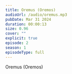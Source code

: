 ```yaml
---
title: Oremus (Oremos)
audioUrl: /audio/oremus.mp3
pubDate: Mar 31 2024
duration: 00:00:13
size: 0.96
cover: ""
explicit: true
episode: 2
season: 1
episodeType: full
---
```

Oremus (Oremos)